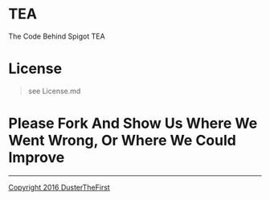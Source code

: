 # TEA
The Code Behind Spigot TEA

# License
> see License.md

# Please Fork And Show Us Where We Went Wrong, Or Where We Could Improve

<hr>

<a href="Hi.com">Copyright 2016 DusterTheFirst</a>
